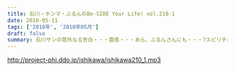 ```yaml
---
title: 石川・ホンマ・ぶるんのBe-SIDE Your Life! vol.210-1
date: 2010-05-11
tags: ['2010年', '2010年05月']
draft: false
summary: 石川サンの意外なる告白・・・霊感・・・あら、ぶるんさんにも・・・?スピリチュアルポッドキャストがここに！！NAMAE
---
```


http://project-phi.ddo.jp/ishikawa/ishikawa210_1.mp3
